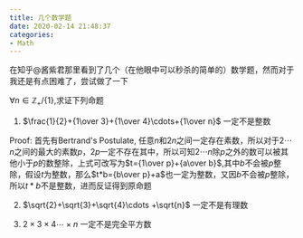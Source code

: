 ```yaml
---
title: 几个数学题
date: 2020-02-14 21:48:37
categories:
- Math
---
```


在知乎@酱紫君那里看到了几个（在他眼中可以秒杀的简单的）数学题，然而对于我还是有点困难了，尝试做了一下

$\forall n\in\mathbb{Z_+}/\{1\}$,求证下列命题

1. $\frac{1}{2}+{1\over 3}+{1\over 4}\cdots+{1\over n}$ 一定不是整数

Proof: 首先有Bertrand's Postulate, 任意$n$和$2n$之间一定存在素数，所以对于$2\cdots n$之间的最大的素数$p$，$2p$一定不存在其中，所以可知$2\cdots n$除$p$之外的数可以被其他小于$p$的数整除，上式可改写为$t={1\over p}+{a\over b}$,其中$b$不会被$p$整除，假设$t$为整数，那么$t*b={b\over p}+a$也一定为整数，又因$b$不会被$p$整除，所以$t*b$不是整数，进而反证得到原命题

2. $\sqrt{2}+\sqrt{3}+\sqrt{4}\cdots +\sqrt{n}$ 一定不是有理数

3. $2\times 3\times 4\cdots\times n$ 一定不是完全平方数
